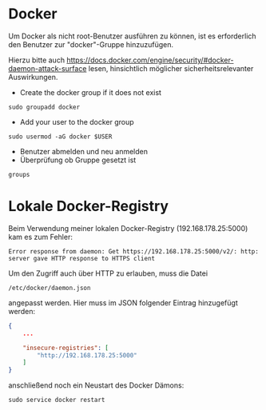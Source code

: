 # Docker
Um Docker als nicht root-Benutzer ausführen zu können, ist es erforderlich den Benutzer zur "docker"-Gruppe hinzuzufügen.

Hierzu bitte auch https://docs.docker.com/engine/security/#docker-daemon-attack-surface lesen, hinsichtlich möglicher sicherheitsrelevanter Auswirkungen.

- Create the docker group if it does not exist
```shell
sudo groupadd docker
```  
- Add your user to the docker group
```shell
sudo usermod -aG docker $USER
```
- Benutzer abmelden und neu anmelden
- Überprüfung ob Gruppe gesetzt ist
```shell
groups
```

# Lokale Docker-Registry
Beim Verwendung meiner lokalen Docker-Registry (192.168.178.25:5000) kam es zum Fehler:

    Error response from daemon: Get https://192.168.178.25:5000/v2/: http: server gave HTTP response to HTTPS client

Um den Zugriff auch über HTTP zu erlauben, muss die Datei

    /etc/docker/daemon.json

angepasst werden. Hier muss im JSON folgender Eintrag hinzugefügt werden:

```json
{
    ...

    "insecure-registries": [
        "http://192.168.178.25:5000"
    ]
}
```

anschließend noch ein Neustart des Docker Dämons:

```shell
sudo service docker restart
```